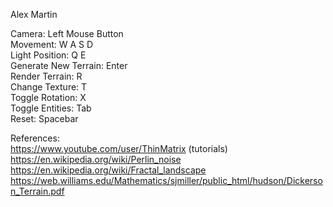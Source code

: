 Alex Martin  

Camera: Left Mouse Button  
Movement: W A S D  
Light Position: Q E  
Generate New Terrain: Enter  
Render Terrain: R  
Change Texture: T  
Toggle Rotation: X  
Toggle Entities: Tab  
Reset: Spacebar  
  
References:  
https://www.youtube.com/user/ThinMatrix (tutorials)  
https://en.wikipedia.org/wiki/Perlin_noise  
https://en.wikipedia.org/wiki/Fractal_landscape  
https://web.williams.edu/Mathematics/sjmiller/public_html/hudson/Dickerson_Terrain.pdf  
